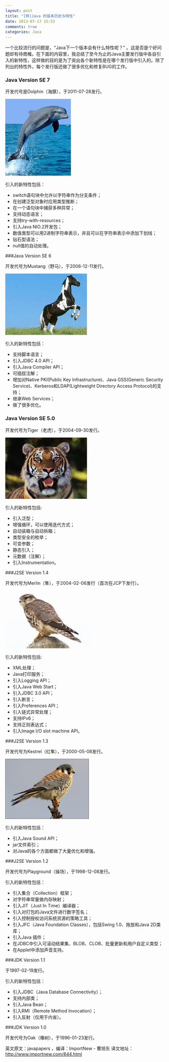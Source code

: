 ```yaml
---
layout: post
title: "[转]Java 的版本历史与特性"
date: 2013-07-17 15:53
comments: true
categories: Java
---
```


一个比较流行的问题是，“Java下一个版本会有什么特性呢？” 。这是否是个好问题却有待商榷。在下面的内容里，我总结了至今为止的Java主要发行版中各自引入的新特性，这样做的目的是为了突出各个新特性是在哪个发行版中引入的。除了列出的特性外，每个发行版还做了很多优化和修复BUG的工作。

### Java Version SE 7 

开发代号是Dolphin（海豚），于2011-07-28发行。

![alt text](/images/notes_images/dolphin.png "Dolphin")

引入的新特性包括：

* switch语句块中允许以字符串作为分支条件；
* 在创建泛型对象时应用类型推断；
* 在一个语句块中捕获多种异常；
* 支持动态语言；
* 支持try-with-resources；
* 引入Java NIO.2开发包；
* 数值类型可以用2进制字符串表示，并且可以在字符串表示中添加下划线；
* 钻石型语法；
* null值的自动处理。

<!--more-->

###Java Version SE 6 

开发代号为Mustang（野马），于2006-12-11发行。

![alt text](/images/notes_images/Mustang.png "Mustang")

引入的新特性包括：

* 支持脚本语言；
* 引入JDBC 4.0 API；
* 引入Java Compiler API；
* 可插拔注解；
* 增加对Native PKI(Public Key Infrastructure)、Java GSS(Generic Security Service)、Kerberos和LDAP(Lightweight Directory Access Protocol)的支持；
* 继承Web Services；
* 做了很多优化。

### Java Version SE 5.0 

开发代号为Tiger（老虎），于2004-09-30发行。

![alt text](/images/notes_images/tiger.jpg "Tiger")

引入的新特性包括:

* 引入泛型；
* 增强循环，可以使用迭代方式；
* 自动装箱与自动拆箱；
* 类型安全的枚举；
* 可变参数；
* 静态引入；
* 元数据（注解）；
* 引入Instrumentation。

###J2SE Version 1.4 

开发代号为Merlin（隼），于2004-02-06发行（首次在JCP下发行）。

![alt text](/images/notes_images/merlin.jpg "Merlin")

引入的新特性包括:

* XML处理；
* Java打印服务；
* 引入Logging API；
* 引入Java Web Start；
* 引入JDBC 3.0 API；
* 引入断言；
* 引入Preferences API；
* 引入链式异常处理；
* 支持IPv6；
* 支持正则表达式；
* 引入Image I/O slot machine API。

###J2SE Version 1.3 

开发代号为Kestrel（红隼），于2000-05-08发行。

![alt text](/images/notes_images/Kestrel.jpg "Kestrel")

引入的新特性包括：

* 引入Java Sound API；
* jar文件索引；
* 对Java的各个方面都做了大量优化和增强。

###J2SE Version 1.2 

开发代号为Playground（操场），于1998-12-08发行。

引入的新特性包括：

* 引入集合（Collection）框架；
* 对字符串常量做内存映射；
* 引入JIT（Just In Time）编译器；
* 引入对打包的Java文件进行数字签名；
* 引入控制授权访问系统资源的策略工具；
* 引入JFC（Java Foundation Classes），包括Swing 1.0、拖放和Java 2D类库；
* 引入Java 插件；
* 在JDBC中引入可滚动结果集、BLOB、CLOB、批量更新和用户自定义类型；
* 在Applet中添加声音支持。

###JDK Version 1.1 

于1997-02-19发行。

引入的新特性包括：

* 引入JDBC（Java Database Connectivity）；
* 支持内部类；
* 引入Java Bean；
* 引入RMI（Remote Method Invocation）；
* 引入反射（仅用于内省）。

###JDK Version 1.0 

开发代号为Oak（橡树），于1996-01-23发行。


英文原文：javapapers ，编译：ImportNew  - 曹旭东
译文地址： http://www.importnew.com/844.html